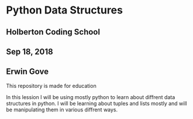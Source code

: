 # Python Data Structures
## Holberton Coding School
## Sep 18, 2018
## Erwin Gove

This repository is made for education

In this lession I will be using mostly python to learn about diffrent data
structures in python. I will be learning about tuples and lists mostly and
will be manipulating them in various diffrent ways.